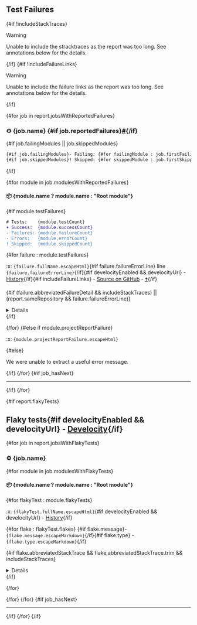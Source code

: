 ## Test Failures

{#if !includeStackTraces}
> [!WARNING]
> Unable to include the stracktraces as the report was too long. See annotations below for the details.

{/if}
{#if !includeFailureLinks}
> [!WARNING]
> Unable to include the failure links as the report was too long. See annotations below for the details.

{/if}

{#for job in report.jobsWithReportedFailures}
### :gear: {job.name} {#if job.reportedFailures}<a href="#user-content-{job.failuresAnchor}" id="{job.failuresAnchor}">#</a>{/if}

{#if job.failingModules || job.skippedModules}
```diff
{#if job.failingModules}- Failing: {#for failingModule : job.firstFailingModules}{failingModule} {/for}{/if}{#if job.moreFailingModulesCount}and {job.moreFailingModulesCount} more{/if}
{#if job.skippedModules}! Skipped: {#for skippedModule : job.firstSkippedModules}{skippedModule} {/for}{/if}{#if job.moreSkippedModulesCount}and {job.moreSkippedModulesCount} more{/if}
```
{/if}

{#for module in job.modulesWithReportedFailures}
#### :package: {module.name ? module.name : "Root module"}

{#if module.testFailures}
```diff
# Tests:    {module.testCount}
+ Success:  {module.successCount}
- Failures: {module.failureCount}
- Errors:   {module.errorCount}
! Skipped:  {module.skippedCount}
```

{#for failure : module.testFailures}
<p>:x: <code>{failure.fullName.escapeHtml}</code>{#if failure.failureErrorLine} line <code>{failure.failureErrorLine}</code>{/if}{#if develocityEnabled && develocityUrl} - <a href="{develocityUrl}scans/tests?tests.container={failure.fullClassName}&tests.test={failure.name}">History</a>{/if}{#if includeFailureLinks} <a id="test-failure-{failure.fullClassName.toLowerCase}-{failure_count}"></a> - <a href="{failure.shortenedFailureUrl}">Source on GitHub</a> - <a href="#user-content-build-summary-top">🠅</a>{/if}</p>

{#if (failure.abbreviatedFailureDetail && includeStackTraces) || (report.sameRepository && failure.failureErrorLine)}
<details>

{#if failure.abbreviatedFailureDetail && includeStackTraces}
```
{failure.abbreviatedFailureDetail.trim}
```
{/if}

{#if report.sameRepository && failure.failureErrorLine}
{failure.shortenedFailureUrl}
{/if}
</details>
{/if}

{/for}
{#else if module.projectReportFailure}
<p>:x: <code>{module.projectReportFailure.escapeHtml}</code></p>

{#else}
<p>We were unable to extract a useful error message.</p>

{/if}
{/for}
{#if job_hasNext}

---

{/if}
{/for}

{#if report.flakyTests}
## Flaky tests{#if develocityEnabled && develocityUrl} - <a href="{develocityUrl}scans/tests">Develocity</a>{/if}

{#for job in report.jobsWithFlakyTests}
### :gear: {job.name}

{#for module in job.modulesWithFlakyTests}
#### :package: {module.name ? module.name : "Root module"}

{#for flakyTest : module.flakyTests}
<p>:x: <code>{flakyTest.fullName.escapeHtml}</code>{#if develocityEnabled && develocityUrl} - <a href="{develocityUrl}scans/tests?tests.container={flakyTest.fullClassName}&tests.test={flakyTest.name}">History</a>{/if}</p>

{#for flake : flakyTest.flakes}
{#if flake.message}- `{flake.message.escapeMarkdown}`{/if}{#if flake.type} - `{flake.type.escapeMarkdown}`{/if}

{#if flake.abbreviatedStackTrace && flake.abbreviatedStackTrace.trim && includeStackTraces}
<details>

```
{flake.abbreviatedStackTrace.trim}
```

</details>
{/if}

{/for}

{/for}
{/for}
{#if job_hasNext}

---

{/if}
{/for}
{/if}
